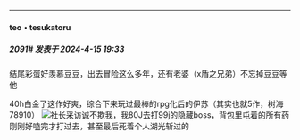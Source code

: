 ﻿
*****

####  teo・tesukatoru  
##### 2091#       发表于 2024-4-15 19:33

结尾彩蛋好羡慕豆豆，出去冒险这么多年，还有老婆（x盾之兄弟）不忘掉豆豆等他

40h白金了这作好爽，综合下来玩过最棒的rpg化后的伊苏（其实也就5作，树海78910）
<img src="https://static.saraba1st.com/image/smiley/face2017/067.png" referrerpolicy="no-referrer">社长采访诚不欺我，我80J去打99j的隐藏boss，背包里屯着的所有药刚刚好嗑完才打过去，甚至最后死着个人湖光斩过的

